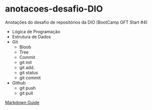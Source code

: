 # anotacoes-desafio-DIO
Anotações do desafio de repositórios da DIO (BootCamp GFT Start #4)
- Lógica de Programação
- Estrutura de Dados
- Git
  - Bloob
  - Tree
  - Commit
  - git init
  - git add.
  - git status
  - git commit
- Github
  - git push
  - git pull

[Markdown Guide](https://www.markdownguide.org/)
